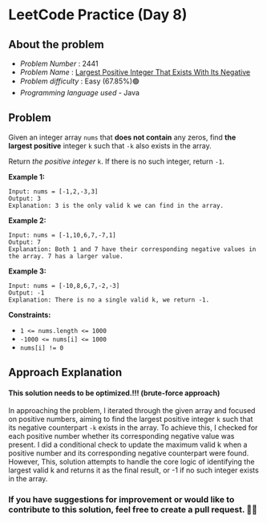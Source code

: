 

# LeetCode Practice  (Day 8)

## About the problem
- *Problem Number* : 2441
- *Problem Name* :  [Largest Positive Integer That Exists With Its Negative](https://leetcode.com/problems/largest-positive-integer-that-exists-with-its-negative/description/ "https://leetcode.com/problems/largest-positive-integer-that-exists-with-its-negative/description/")
- *Problem difficulty* : Easy (67.85%)🟢
- *Programming language used* - Java

## Problem


Given an integer array  `nums`  that  **does not contain**  any zeros, find  **the largest positive**  integer  `k`  such that  `-k`  also exists in the array.

Return  _the positive integer_ `k`. If there is no such integer, return  `-1`.

**Example 1:**

```
Input: nums = [-1,2,-3,3]
Output: 3
Explanation: 3 is the only valid k we can find in the array.
```

**Example 2:**

```
Input: nums = [-1,10,6,7,-7,1]
Output: 7
Explanation: Both 1 and 7 have their corresponding negative values in the array. 7 has a larger value.
```

**Example 3:**

```
Input: nums = [-10,8,6,7,-2,-3]
Output: -1
Explanation: There is no a single valid k, we return -1.
```

**Constraints:**

-   `1 <= nums.length <= 1000`
-   `-1000 <= nums[i] <= 1000`
-   `nums[i] != 0`

## Approach Explanation

#### This solution needs to be optimized.!!! (brute-force approach)
In approaching the problem, I iterated through the given array and focused on positive numbers, aiming to find the largest positive integer `k` such that its negative counterpart `-k` exists in the array. To achieve this, I checked for each positive number whether its corresponding negative value was present. I did a conditional check to update the maximum valid k when a positive number and its corresponding negative counterpart were found. However, This, solution attempts to handle the core logic of identifying the largest valid k and returns it as the final result, or -1 if no such integer exists in the array.

### If you have suggestions for improvement or would like to contribute to this solution, feel free to create a pull request. 🙌😇
